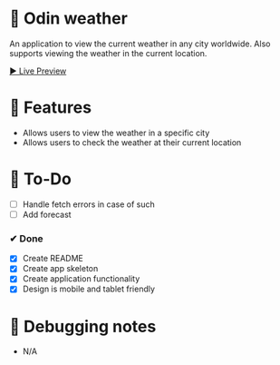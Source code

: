 # 🎨 Odin weather

An application to view the current weather in any city worldwide. Also supports viewing the weather in the current location.

[▶ Live Preview](https://petromirkolev.github.io/odin-weather/)

# 🚀 Features

- Allows users to view the weather in a specific city
- Allows users to check the weather at their current location

# 🔨 To-Do

- [ ] Handle fetch errors in case of such
- [ ] Add forecast

### ✔ Done

- [x] Create README
- [x] Create app skeleton
- [x] Create application functionality
- [x] Design is mobile and tablet friendly

# 📖 Debugging notes

- N/A
